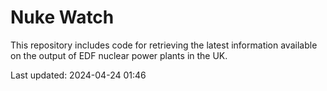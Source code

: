 # Nuke Watch

This repository includes code for retrieving the latest information available on the output of EDF nuclear power plants in the UK.

Last updated: 2024-04-24 01:46